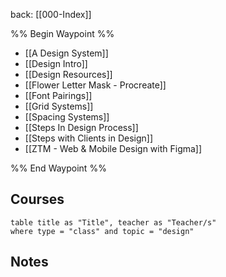 back: [[000-Index]]

%% Begin Waypoint %%
- [[A Design System]]
- [[Design Intro]]
- [[Design Resources]]
- [[Flower Letter Mask - Procreate]]
- [[Font Pairings]]
- [[Grid Systems]]
- [[Spacing Systems]]
- [[Steps In Design Process]]
- [[Steps with Clients in Design]]
- [[ZTM - Web & Mobile Design with Figma]]

%% End Waypoint %%


## Courses

```dataview
table title as "Title", teacher as "Teacher/s"
where type = "class" and topic = "design"
```



## Notes





